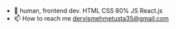- 👋 human, frontend dev.
  HTML CSS 80% JS React.js
- 📫 How to reach me dervismehmetusta35@gmail.com
<!---
Khazadin/Khazadin is a ✨ special ✨ repository because its `README.md` (this file) appears on your GitHub profile.
You can click the Preview link to take a look at your changes.
--->
